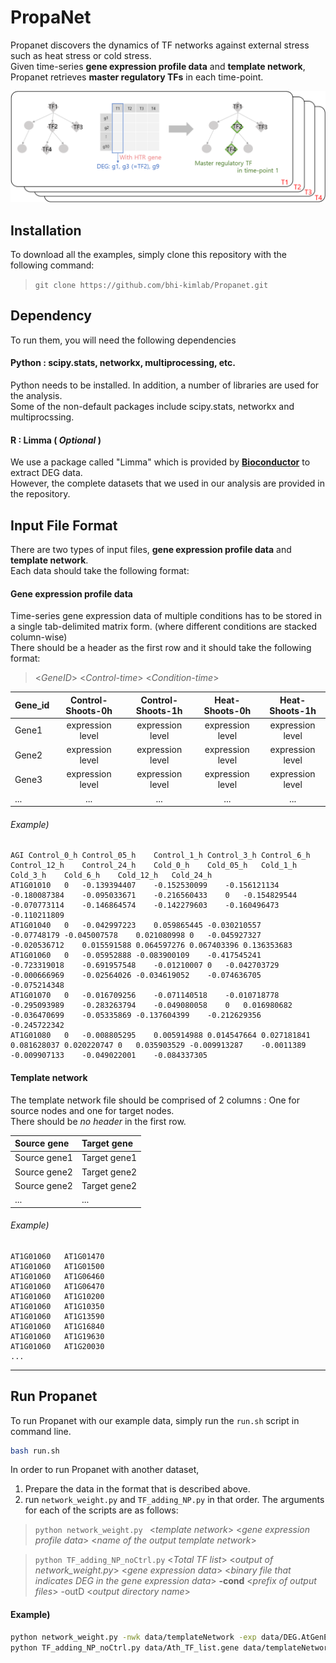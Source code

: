 # PropaNet
Propanet discovers the dynamics of TF networks against external stress such as heat stress or cold stress.  
Given time-series **gene expression profile data** and **template network**, Propanet retrieves **master regulatory TFs** in each time-point.

![fig1_Overview](readme/1_overview.png)

## Installation
To download all the examples, simply clone this repository with the following command:
> `git clone https://github.com/bhi-kimlab/Propanet.git`

## Dependency
To run them, you will need the following dependencies

#### Python : scipy.stats, networkx, multiprocessing, etc.
Python needs to be installed. In addition, a number of libraries are used for the analysis.  
Some of the non-default packages include scipy.stats, networkx and multiprocssing.

#### R : Limma ( _Optional_ )
We use a package called "Limma" which is provided by [**Bioconductor**](http://bioconductor.org/packages/release/bioc/html/limma.html) to extract DEG data.  
However, the complete datasets that we used in our analysis are provided in the repository.

## Input File Format
There are two types of input files, **gene expression profile data** and **template network**.  
Each data should take the following format:
#### Gene expression profile data
Time-series gene expression data of multiple conditions has to be stored in a single tab-delimited matrix form. (where different conditions are stacked column-wise)  
There should be a header as the first row and it should take the following format:  
> <_GeneID_>  <_Control-time_> <_Condition-time_>

| Gene_id | Control-Shoots-0h | Control-Shoots-1h |  Heat-Shoots-0h  |  Heat-Shoots-1h  |
| ------- | :---------------: | :---------------: | :--------------: | :--------------: |
| Gene1   | expression level  | expression level  | expression level | expression level |
| Gene2   | expression level  | expression level  | expression level | expression level |
| Gene3   | expression level  | expression level  | expression level | expression level |
| ...     | ...               | ...               | ...              | ...              |

###### Example)
```
AGI Control_0_h Control_05_h    Control_1_h Control_3_h Control_6_h Control_12_h    Control_24_h    Cold_0_h    Cold_05_h   Cold_1_h    Cold_3_h    Cold_6_h    Cold_12_h   Cold_24_h
AT1G01010   0   -0.139394407    -0.152530099    -0.156121134    -0.180087384    -0.095033671    -0.216560433    0   -0.154829544    -0.070773114    -0.146864574    -0.142279603    -0.160496473    -0.110211809
AT1G01040   0   -0.042997223    0.059865445 -0.030210557    -0.07748179 -0.045007578    0.021080998 0   -0.045927327    -0.020536712    0.015591588 0.064597276 0.067403396 0.136353683
AT1G01060   0   -0.05952888 -0.083900109    -0.417545241    -0.723319018    -0.691957548    -0.01210007 0   -0.042703729    -0.000666969    -0.02564026 -0.034619052    -0.074636705    -0.075214348
AT1G01070   0   -0.016709256    -0.071140518    -0.010718778    -0.295093989    -0.283263794    -0.049080058    0   0.016980682 -0.036470699    -0.05335869 -0.137604399    -0.212629356    -0.245722342
AT1G01080   0   -0.008805295    0.005914988 0.014547664 0.027181841 0.081628037 0.020220747 0   0.035903529 -0.009913287    -0.0011389  -0.009907133    -0.049022001    -0.084337305
```

#### Template network
The template network file should be comprised of 2 columns : One for source nodes and one for target nodes.  
There should be _no header_ in the first row.

| Source gene  | Target gene  |
| :----------- | :----------- |
| Source gene1 | Target gene1 |
| Source gene2 | Target gene2 |
| Source gene2 | Target gene2 |
| ...          | ...          |

###### Example)
```
AT1G01060	AT1G01470
AT1G01060	AT1G01500
AT1G01060	AT1G06460
AT1G01060	AT1G06470
AT1G01060	AT1G10200
AT1G01060	AT1G10350
AT1G01060	AT1G13590
AT1G01060	AT1G16840
AT1G01060	AT1G19630
AT1G01060	AT1G20030
...
```

---
## Run Propanet
To run Propanet with our example data, simply run the `run.sh` script in command line.
```bash
bash run.sh
```
In order to run Propanet with another dataset,
1. Prepare the data in the format that is described above.
2. run `network_weight.py` and `TF_adding_NP.py` in that order. The arguments for each of the scripts are as follows:
  > `python network_weight.py ` <_template network_> <_gene expression profile data_> <_name of the output template network_>

  > `python TF_adding_NP_noCtrl.py` <_Total TF list_> <*output of network_weight.py*> <_gene expression data_> <_binary file that indicates DEG in the gene expression data_> **-cond** <_prefix of output files_> -outD <_output directory name_>

#### Example)
```bash
python network_weight.py -nwk data/templateNetwork -exp data/DEG.AtGenExpress.signed_zstats.heat_shoots -p 15 -o data/templateNetwork.heat_shoots
python TF_adding_NP_noCtrl.py data/Ath_TF_list.gene data/templateNetwork.heat_shoots data/DEG.AtGenExpress.signed_zstats.heat_shoots data/DEG.AtGenExpress.signed_binary.heat_shoots -cond AtGenExpress.heat_shoots -p 5 -c 0.5 -coverNo 300 -outD result
```
